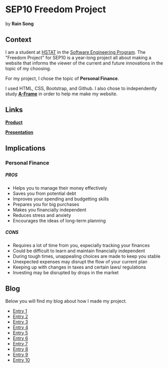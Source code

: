 # SEP10 Freedom Project
by **Rain Song**

## Context
I am a student at [HSTAT](https://www.hstat.org/) in the [Software Engineering Program](https://hstatsep.github.io/). The "Freedom Project" for SEP10 is a year-long project all about making a website that informs the viewer of the current and future innovations in the topic of my choosing.

For my project, I chose the topic of **Personal Finance**.

I used HTML, CSS, Bootstrap, and Github. I also chose to independently study **[A-Frame](https://aframe.io/)** in order to help me make my website.

## Links

**[Product](https://rains1435.github.io/sep10-freedom-project/)**

**[Presentation](https://docs.google.com/presentation/d/1l8HibQ5TgIsmAdhigLwPuNuMtffFIAh7fjHVrmLp46c/edit?slide=id.p#slide=id.p)**

## Implications
### Personal Finance
##### PROS
* Helps you to manage their money effectively
* Saves you from potential debt
* Improves your spending and budgetting skills
* Prepares you for big purchases
* Makes you financially independent
* Reduces stress and anxiety
* Encourages the ideas of long-term planning
##### CONS
* Requires a lot of time from you, especially tracking your finances
* Could be difficult to learn and maintain financially independent
* During tough times, unappealing choices are made to keep you stable
* Unexpected expenses may disrupt the flow of your current plan
* Keeping up with changes in taxes and certain laws/ regulations
* Investing may be disrupted by drops in the market


## Blog
Below you will find my blog about how I made my project.

* [Entry 1](blog/entry01.md)
* [Entry 2](blog/entry02.md)
* [Entry 3](blog/entry03.md)
* [Entry 4](blog/entry04.md)
* [Entry 5](blog/entry05.md)
* [Entry 6](blog/entry06.md)
* [Entry 7](blog/entry07.md)
* [Entry 8](blog/entry08.md)
* [Entry 9](blog/entry09.md)
* [Entry 10](blog/entry10.md)
